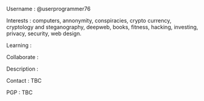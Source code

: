 Username      : @userprogrammer76

Interests     : computers, annonymity, conspiracies, crypto currency, cryptology and steganography, deepweb, books, fitness, hacking, investing, privacy, security,
                web design.

Learning      : 

Collaborate   : 

Description   : 

Contact       : TBC

PGP           : TBC
